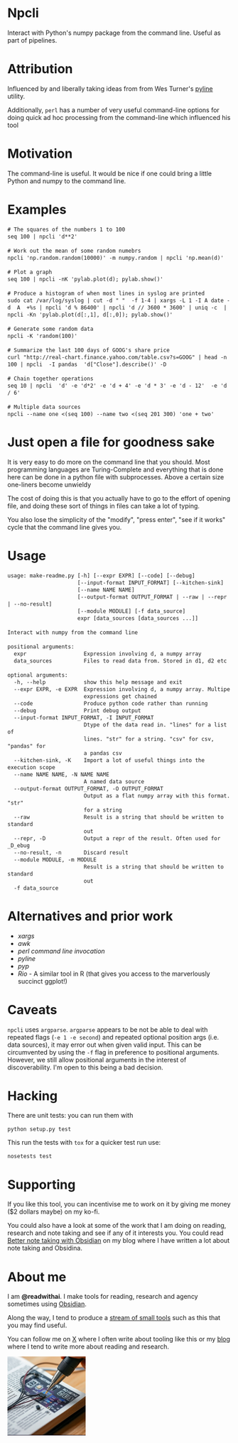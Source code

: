 # Npcli
Interact with Python's numpy package from the command line. Useful as part of pipelines.

# Attribution
Influenced by and liberally taking ideas from from Wes Turner's [pyline](https://github.com/westurner/pyline) utility.

Additionally, `perl` has a number of very useful command-line options for doing quick ad hoc processing from the command-line which influenced his tool


# Motivation
The command-line is useful. It would be nice if one could bring a little Python and numpy to the command line.

# Examples

```
# The squares of the numbers 1 to 100
seq 100 | npcli 'd**2'

# Work out the mean of some random numebrs
npcli 'np.random.random(10000)' -m numpy.random | npcli 'np.mean(d)'

# Plot a graph
seq 100 | npcli -nK 'pylab.plot(d); pylab.show()'

# Produce a histogram of when most lines in syslog are printed
sudo cat /var/log/syslog | cut -d " "  -f 1-4 | xargs -L 1 -I A date -d  A  +%s | npcli 'd % 86400' | npcli 'd // 3600 * 3600' | uniq -c  | npcli -Kn 'pylab.plot(d[:,1], d[:,0]); pylab.show()'

# Generate some random data
npcli -K 'random(100)'

# Summarize the last 100 days of GOOG's share price
curl "http://real-chart.finance.yahoo.com/table.csv?s=GOOG" | head -n 100 | npcli  -I pandas  'd["Close"].describe()' -D

# Chain together operations
seq 10 | npcli  'd' -e 'd*2' -e 'd + 4' -e 'd * 3' -e 'd - 12'  -e 'd / 6'

# Multiple data sources
npcli --name one <(seq 100) --name two <(seq 201 300) 'one + two'

```

# Just open a file for goodness sake
It is very easy to do more on the command line that you should.
Most programming languages are Turing-Complete and everything that is done
here can be done in a python file with subprocesses. Above a certain size one-liners
become unwieldy

The cost of doing this is that you actually have to go to the effort of opening file,
and doing these sort of things in files can take a lot of typing.

You also lose the simplicity of the "modify", "press enter", "see if it works" cycle
that the command line gives you.

# Usage

```
usage: make-readme.py [-h] [--expr EXPR] [--code] [--debug]
                      [--input-format INPUT_FORMAT] [--kitchen-sink]
                      [--name NAME NAME]
                      [--output-format OUTPUT_FORMAT | --raw | --repr | --no-result]
                      [--module MODULE] [-f data_source]
                      expr [data_sources [data_sources ...]]

Interact with numpy from the command line

positional arguments:
  expr                  Expression involving d, a numpy array
  data_sources          Files to read data from. Stored in d1, d2 etc

optional arguments:
  -h, --help            show this help message and exit
  --expr EXPR, -e EXPR  Expression involving d, a numpy array. Multipe
                        expressions get chained
  --code                Produce python code rather than running
  --debug               Print debug output
  --input-format INPUT_FORMAT, -I INPUT_FORMAT
                        Dtype of the data read in. "lines" for a list of
                        lines. "str" for a string. "csv" for csv, "pandas" for
                        a pandas csv
  --kitchen-sink, -K    Import a lot of useful things into the execution scope
  --name NAME NAME, -N NAME NAME
                        A named data source
  --output-format OUTPUT_FORMAT, -O OUTPUT_FORMAT
                        Output as a flat numpy array with this format. "str"
                        for a string
  --raw                 Result is a string that should be written to standard
                        out
  --repr, -D            Output a repr of the result. Often used for _D_ebug
  --no-result, -n       Discard result
  --module MODULE, -m MODULE
                        Result is a string that should be written to standard
                        out
  -f data_source

```

# Alternatives and prior work

* *xargs*
* *awk*
* *perl command line invocation*
* *pyline*
* *pyp*
* *Rio* - A similar tool in R (that gives you access to the marverlously succinct ggplot!)

# Caveats

`npcli` uses `argparse`.
`argparse` appears to be not be able to deal with repeated flags (`-e 1 -e second`) and repeated optional position args (i.e. data sources), it may error out when given valid input.
This can be circumvented by using the `-f` flag in preference to positional arguments.
However, we still allow positional arguments in the interest of discoverability.
I'm open to this being a bad decision.

# Hacking

There are unit tests: you can run them with

```
python setup.py test
```

This run the tests with `tox` for a quicker test run use:

```
nosetests test
```

# Supporting
If you like this tool, you can incentivise me to work on it by giving me money ($2 dollars maybe) on my ko-fi.

You could also have a look at some of the work that I am doing on reading, research and note taking and see if any of it interests you. You could read [Better note taking with Obsidian](https://readwithai.substack.com/p/making-better-notes-with-obsidian) on my blog where I have written a lot about note taking and Obsidina.

# About me
I am **@readwithai**. I make tools for reading, research and agency sometimes using [Obsidian](https://readwithai.substack.com/p/what-exactly-is-obsidian).

Along the way, I tend to produce a [stream of small tools](https://readwithai.substack.com/p/my-productivity-tools) such as this that you may find useful.

You can follow me on [X](https://x.com/readwithai) where I often write about tooling like this or my [blog](https://readwithai.substack.com/) where I tend to write more about reading and research.

![logo](logo.png)
